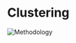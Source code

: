 # Clustering
![Methodology](https://github.com/fatemehkhodadadii/Clustering/assets/83355516/94e9fb6b-91de-40de-9ce7-c641ec12f8e0)
